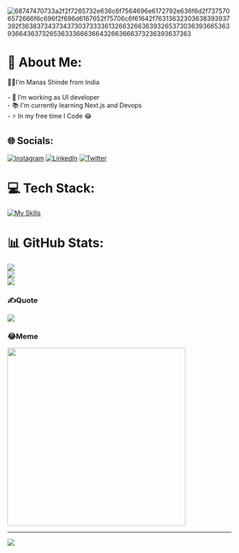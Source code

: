 ![68747470733a2f2f7265732e636c6f7564696e6172792e636f6d2f7375706572666f6c696f2f696d6167652f75706c6f61642f76313632303638393937392f3638373437343730373333613266326636393265373036393665363936643637326536333666366432663666373236393637363](https://github.com/manashinde16/manashinde16/assets/139111725/f600b670-4eaa-43db-88c1-b74766fe974e)

# 💫 About Me:
👩‍💻I'm Manas Shinde from India<br><br>- 🔭 I’m working as  UI developer<br>- 📚 I'm currently learning Next.js and Devops<br>- ⚡ In my free time I Code 😂


## 🌐 Socials:
[![Instagram](https://img.shields.io/badge/Instagram-%23E4405F.svg?logo=Instagram&logoColor=white)](https://instagram.com/https://www.instagram.com/code.withms) [![LinkedIn](https://img.shields.io/badge/LinkedIn-%230077B5.svg?logo=linkedin&logoColor=white)](https://linkedin.com/in/manashinde16) [![Twitter](https://img.shields.io/badge/Twitter-%231DA1F2.svg?logo=Twitter&logoColor=white)](https://twitter.com/https://twitter.com/manashinde16) 

# 💻 Tech Stack:
[![My Skills](https://skillicons.dev/icons?i=react,nextjs,reactivex,java,tailwind,materialui,swift,cpp,angular,aws,androidstudio,django,express,fastapi,figma,firebase,gcp,git,github,gitlab,gradle,js,jest,jquery,mongodb,mysql,nodejs,npm,opencv,postgres,postman,redux,supabase,visualstudio,vite&perline=8)](https://skillicons.dev)

# 📊 GitHub Stats:
![](https://github-readme-stats.vercel.app/api?username=manashinde16&theme=midnight-purple&hide_border=false&include_all_commits=false&count_private=false)<br/>
![](https://github-readme-streak-stats.herokuapp.com/?user=manashinde16&theme=midnight-purple&hide_border=false)<br/>
![](https://github-readme-stats.vercel.app/api/top-langs/?username=manashinde16&theme=midnight-purple&hide_border=false&include_all_commits=false&count_private=false&layout=compact)

### ✍️Quote
![](https://quotes-github-readme.vercel.app/api?type=horizontal&theme=dark)

### 😂Meme
<img src='https://randommeme-five.vercel.app/' style="height: 400px;"/>

---
[![](https://visitcount.itsvg.in/api?id=manashinde16&icon=2&color=1)](https://visitcount.itsvg.in)

